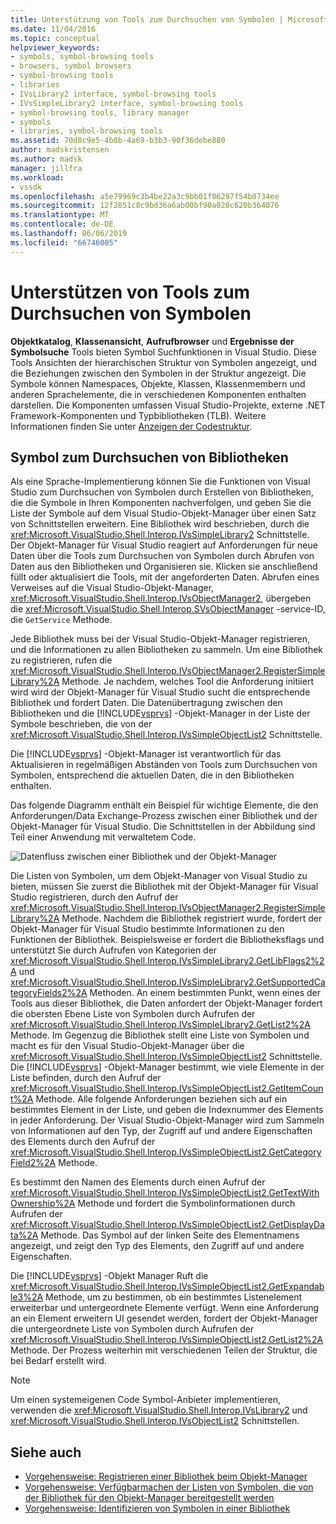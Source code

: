 ```yaml
---
title: Unterstützung von Tools zum Durchsuchen von Symbolen | Microsoft-Dokumentation
ms.date: 11/04/2016
ms.topic: conceptual
helpviewer_keywords:
- symbols, symbol-browsing tools
- browsers, symbol browsers
- symbol-browsing tools
- libraries
- IVsLibrary2 interface, symbol-browsing tools
- IVsSimpleLibrary2 interface, symbol-browsing tools
- symbol-browsing tools, library manager
- symbols
- libraries, symbol-browsing tools
ms.assetid: 70d8c9e5-4b0b-4a69-b3b3-90f36debe880
author: madskristensen
ms.author: madsk
manager: jillfra
ms.workload:
- vssdk
ms.openlocfilehash: a5e79969c3b4be22a3c9bb01f06297f54b0734ee
ms.sourcegitcommit: 12f2851c8c9bd36a6ab00bf90a020c620b364076
ms.translationtype: MT
ms.contentlocale: de-DE
ms.lasthandoff: 06/06/2019
ms.locfileid: "66746005"
---
```

# <a name="supporting-symbol-browsing-tools"></a>Unterstützen von Tools zum Durchsuchen von Symbolen
**Objektkatalog**, **Klassenansicht**, **Aufrufbrowser** und **Ergebnisse der Symbolsuche** Tools bieten Symbol Suchfunktionen in Visual Studio. Diese Tools Ansichten der hierarchischen Struktur von Symbolen angezeigt, und die Beziehungen zwischen den Symbolen in der Struktur angezeigt. Die Symbole können Namespaces, Objekte, Klassen, Klassenmembern und anderen Sprachelemente, die in verschiedenen Komponenten enthalten darstellen. Die Komponenten umfassen Visual Studio-Projekte, externe .NET Framework-Komponenten und Typbibliotheken (TLB). Weitere Informationen finden Sie unter [Anzeigen der Codestruktur](../../ide/viewing-the-structure-of-code.md).

## <a name="symbol-browsing-libraries"></a>Symbol zum Durchsuchen von Bibliotheken
 Als eine Sprache-Implementierung können Sie die Funktionen von Visual Studio zum Durchsuchen von Symbolen durch Erstellen von Bibliotheken, die die Symbole in Ihren Komponenten nachverfolgen, und geben Sie die Liste der Symbole auf dem Visual Studio-Objekt-Manager über einen Satz von Schnittstellen erweitern. Eine Bibliothek wird beschrieben, durch die <xref:Microsoft.VisualStudio.Shell.Interop.IVsSimpleLibrary2> Schnittstelle. Der Objekt-Manager für Visual Studio reagiert auf Anforderungen für neue Daten über die Tools zum Durchsuchen von Symbolen durch Abrufen von Daten aus den Bibliotheken und Organisieren sie. Klicken sie anschließend füllt oder aktualisiert die Tools, mit der angeforderten Daten. Abrufen eines Verweises auf die Visual Studio-Objekt-Manager, <xref:Microsoft.VisualStudio.Shell.Interop.IVsObjectManager2>, übergeben die <xref:Microsoft.VisualStudio.Shell.Interop.SVsObjectManager> -service-ID, die `GetService` Methode.

 Jede Bibliothek muss bei der Visual Studio-Objekt-Manager registrieren, und die Informationen zu allen Bibliotheken zu sammeln. Um eine Bibliothek zu registrieren, rufen die <xref:Microsoft.VisualStudio.Shell.Interop.IVsObjectManager2.RegisterSimpleLibrary%2A> Methode. Je nachdem, welches Tool die Anforderung initiiert wird wird der Objekt-Manager für Visual Studio sucht die entsprechende Bibliothek und fordert Daten. Die Datenübertragung zwischen den Bibliotheken und die [!INCLUDE[vsprvs](../../code-quality/includes/vsprvs_md.md)] -Objekt-Manager in der Liste der Symbole beschrieben, die von der <xref:Microsoft.VisualStudio.Shell.Interop.IVsSimpleObjectList2> Schnittstelle.

 Die [!INCLUDE[vsprvs](../../code-quality/includes/vsprvs_md.md)] -Objekt-Manager ist verantwortlich für das Aktualisieren in regelmäßigen Abständen von Tools zum Durchsuchen von Symbolen, entsprechend die aktuellen Daten, die in den Bibliotheken enthalten.

 Das folgende Diagramm enthält ein Beispiel für wichtige Elemente, die den Anforderungen/Data Exchange-Prozess zwischen einer Bibliothek und der Objekt-Manager für Visual Studio. Die Schnittstellen in der Abbildung sind Teil einer Anwendung mit verwaltetem Code.

 ![Datenfluss zwischen einer Bibliothek und der Objekt-Manager](../../extensibility/internals/media/callbrowserdiagram.gif "CallBrowserDiagram")

 Die Listen von Symbolen, um dem Objekt-Manager von Visual Studio zu bieten, müssen Sie zuerst die Bibliothek mit der Objekt-Manager für Visual Studio registrieren, durch den Aufruf der <xref:Microsoft.VisualStudio.Shell.Interop.IVsObjectManager2.RegisterSimpleLibrary%2A> Methode. Nachdem die Bibliothek registriert wurde, fordert der Objekt-Manager für Visual Studio bestimmte Informationen zu den Funktionen der Bibliothek. Beispielsweise er fordert die Bibliotheksflags und unterstützt Sie durch Aufrufen von Kategorien der <xref:Microsoft.VisualStudio.Shell.Interop.IVsSimpleLibrary2.GetLibFlags2%2A> und <xref:Microsoft.VisualStudio.Shell.Interop.IVsSimpleLibrary2.GetSupportedCategoryFields2%2A> Methoden. An einem bestimmten Punkt, wenn eines der Tools aus dieser Bibliothek, die Daten anfordert der Objekt-Manager fordert die obersten Ebene Liste von Symbolen durch Aufrufen der <xref:Microsoft.VisualStudio.Shell.Interop.IVsSimpleLibrary2.GetList2%2A> Methode. Im Gegenzug die Bibliothek stellt eine Liste von Symbolen und macht es für den Visual Studio-Objekt-Manager über die <xref:Microsoft.VisualStudio.Shell.Interop.IVsSimpleObjectList2> Schnittstelle. Die [!INCLUDE[vsprvs](../../code-quality/includes/vsprvs_md.md)] -Objekt-Manager bestimmt, wie viele Elemente in der Liste befinden, durch den Aufruf der <xref:Microsoft.VisualStudio.Shell.Interop.IVsSimpleObjectList2.GetItemCount%2A> Methode. Alle folgende Anforderungen beziehen sich auf ein bestimmtes Element in der Liste, und geben die Indexnummer des Elements in jeder Anforderung. Der Visual Studio-Objekt-Manager wird zum Sammeln von Informationen auf den Typ, der Zugriff auf und andere Eigenschaften des Elements durch den Aufruf der <xref:Microsoft.VisualStudio.Shell.Interop.IVsSimpleObjectList2.GetCategoryField2%2A> Methode.

 Es bestimmt den Namen des Elements durch einen Aufruf der <xref:Microsoft.VisualStudio.Shell.Interop.IVsSimpleObjectList2.GetTextWithOwnership%2A> Methode und fordert die Symbolinformationen durch Aufrufen der <xref:Microsoft.VisualStudio.Shell.Interop.IVsSimpleObjectList2.GetDisplayData%2A> Methode. Das Symbol auf der linken Seite des Elementnamens angezeigt, und zeigt den Typ des Elements, den Zugriff auf und andere Eigenschaften.

 Die [!INCLUDE[vsprvs](../../code-quality/includes/vsprvs_md.md)] -Objekt Manager Ruft die <xref:Microsoft.VisualStudio.Shell.Interop.IVsSimpleObjectList2.GetExpandable3%2A> Methode, um zu bestimmen, ob ein bestimmtes Listenelement erweiterbar und untergeordnete Elemente verfügt. Wenn eine Anforderung an ein Element erweitern UI gesendet werden, fordert der Objekt-Manager die untergeordnete Liste von Symbolen durch Aufrufen der <xref:Microsoft.VisualStudio.Shell.Interop.IVsSimpleObjectList2.GetList2%2A> Methode. Der Prozess weiterhin mit verschiedenen Teilen der Struktur, die bei Bedarf erstellt wird.

> [!NOTE]
> Um einen systemeigenen Code Symbol-Anbieter implementieren, verwenden die <xref:Microsoft.VisualStudio.Shell.Interop.IVsLibrary2> und <xref:Microsoft.VisualStudio.Shell.Interop.IVsObjectList2> Schnittstellen.

## <a name="see-also"></a>Siehe auch
- [Vorgehensweise: Registrieren einer Bibliothek beim Objekt-Manager](../../extensibility/internals/how-to-register-a-library-with-the-object-manager.md)
- [Vorgehensweise: Verfügbarmachen der Listen von Symbolen, die von der Bibliothek für den Objekt-Manager bereitgestellt werden](../../extensibility/internals/how-to-expose-lists-of-symbols-provided-by-the-library-to-the-object-manager.md)
- [Vorgehensweise: Identifizieren von Symbolen in einer Bibliothek](../../extensibility/internals/how-to-identify-symbols-in-a-library.md)